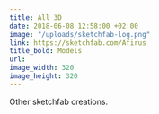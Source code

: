 ```yaml
---
title: All 3D
date: 2018-06-08 12:58:00 +02:00
image: "/uploads/sketchfab-log.png"
link: https://sketchfab.com/Afirus
title_bold: Models
url: 
image_width: 320
image_height: 320
---
```


Other sketchfab creations.
